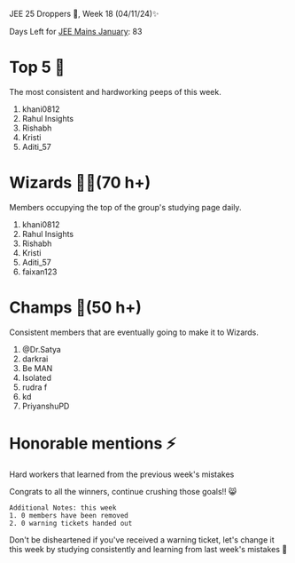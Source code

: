 JEE 25 Droppers 🚀, Week 18 (04/11/24)✨

Days Left for [JEE Mains January](https://2mos.github.io/): 83

# Top 5 👑
The most consistent and hardworking peeps of this week. 
1. khani0812
2. Rahul Insights
3. Rishabh
4. Kristi 
5. Aditi_57

# Wizards 🧙‍♂️(70 h+)
Members occupying the top of the group's studying page daily. 
1. khani0812
2. Rahul Insights
3. Rishabh
4. Kristi 
5. Aditi_57
6. faixan123
 
# Champs 🐐(50 h+)
Consistent members that are eventually going to make it to Wizards. 
1. @Dr.Satya
2. darkrai
3. Be MAN
4. Isolated
5. rudra f 
7. kd
8. PriyanshuPD


# Honorable mentions ⚡
Hard workers that learned from the previous week's mistakes 


Congrats to all the winners, continue crushing those goals!! 😸

```
Additional Notes: this week
1. 0 members have been removed
2. 0 warning tickets handed out
```

Don't be disheartened if you've received a warning ticket, let's change it this week by studying consistently and learning from last week's mistakes 💪


